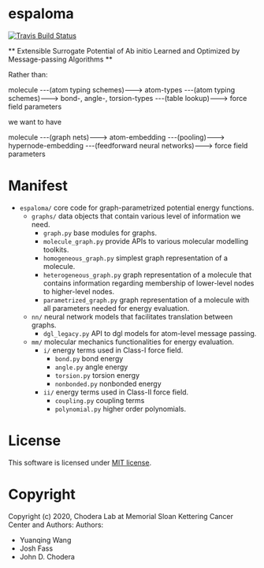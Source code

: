 espaloma
==============================
[//]: # (Badges)
[![Travis Build Status](https://travis-ci.com/REPLACE_WITH_OWNER_ACCOUNT/espaloma.svg?branch=master)](https://travis-ci.com/REPLACE_WITH_OWNER_ACCOUNT/espaloma)

** Extensible Surrogate Potential of Ab initio Learned and Optimized by Message-passing Algorithms **

Rather than:

molecule ---(atom typing schemes)---> atom-types ---(atom typing schemes)---> bond-, angle-, torsion-types ---(table lookup)---> force field parameters

we want to have

molecule ---(graph nets)---> atom-embedding ---(pooling)---> hypernode-embedding ---(feedforward neural networks)---> force field parameters


# Manifest

* `espaloma/` core code for graph-parametrized potential energy functions.
    * `graphs/` data objects that contain various level of information we need.
        * `graph.py` base modules for graphs.
        * `molecule_graph.py` provide APIs to various molecular modelling toolkits.
        * `homogeneous_graph.py` simplest graph representation of a molecule.
        * `heterogeneous_graph.py` graph representation of a molecule that contains information regarding membership of lower-level nodes to higher-level nodes.
        * `parametrized_graph.py` graph representation of a molecule with all parameters needed for energy evaluation.
    * `nn/` neural network models that facilitates translation between graphs.
        * `dgl_legacy.py` API to dgl models for atom-level message passing.
    * `mm/` molecular mechanics functionalities for energy evaluation.
        * `i/` energy terms used in Class-I force field.
            * `bond.py` bond energy
            * `angle.py` angle energy
            * `torsion.py` torsion energy
            * `nonbonded.py` nonbonded energy
        * `ii/` energy terms used in Class-II force field.
            * `coupling.py` coupling terms
            * `polynomial.py` higher order polynomials.
            
        
            

# License

This software is licensed under [MIT license](https://opensource.org/licenses/MIT).

# Copyright

Copyright (c) 2020, Chodera Lab at Memorial Sloan Kettering Cancer Center and Authors:
Authors:
- Yuanqing Wang
- Josh Fass
- John D. Chodera

